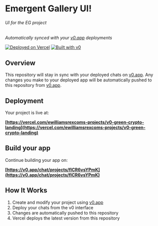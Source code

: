 # Emergent Gallery UI!

###### UI for the EG project

*Automatically synced with your [v0.app](https://v0.app) deployments*

[![Deployed on Vercel](https://img.shields.io/badge/Deployed%20on-Vercel-black?style=for-the-badge&logo=vercel)](https://vercel.com/ewilliamsrexcoms-projects/v0-green-crypto-landing)
[![Built with v0](https://img.shields.io/badge/Built%20with-v0.app-black?style=for-the-badge)](https://v0.app/chat/projects/fICR6vsYPmK)

## Overview

This repository will stay in sync with your deployed chats on [v0.app](https://v0.app).
Any changes you make to your deployed app will be automatically pushed to this repository from [v0.app](https://v0.app).

## Deployment

Your project is live at:

**[https://vercel.com/ewilliamsrexcoms-projects/v0-green-crypto-landing](https://vercel.com/ewilliamsrexcoms-projects/v0-green-crypto-landing)**

## Build your app

Continue building your app on:

**[https://v0.app/chat/projects/fICR6vsYPmK](https://v0.app/chat/projects/fICR6vsYPmK)**

## How It Works

1. Create and modify your project using [v0.app](https://v0.app)
2. Deploy your chats from the v0 interface
3. Changes are automatically pushed to this repository
4. Vercel deploys the latest version from this repository
